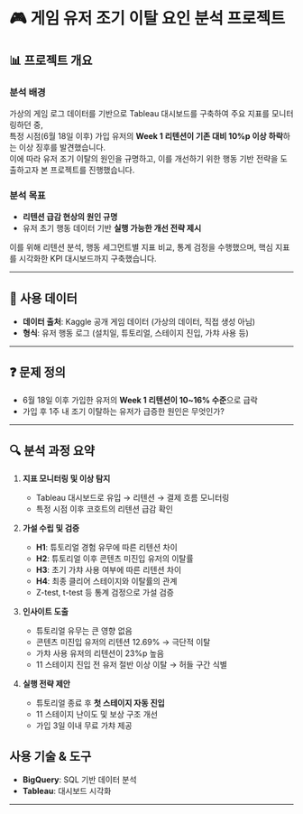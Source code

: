 # 🎮 게임 유저 조기 이탈 요인 분석 프로젝트

## 📊 프로젝트 개요

### 분석 배경
가상의 게임 로그 데이터를 기반으로 Tableau 대시보드를 구축하여 주요 지표를 모니터링하던 중,  
특정 시점(6월 18일 이후) 가입 유저의 **Week 1 리텐션이 기존 대비 10%p 이상 하락**하는 이상 징후를 발견했습니다.  
이에 따라 유저 조기 이탈의 원인을 규명하고, 이를 개선하기 위한 행동 기반 전략을 도출하고자 본 프로젝트를 진행했습니다.

### 분석 목표
- **리텐션 급감 현상의 원인 규명**
- 유저 초기 행동 데이터 기반 **실행 가능한 개선 전략 제시**

이를 위해 리텐션 분석, 행동 세그먼트별 지표 비교, 통계 검정을 수행했으며, 핵심 지표를 시각화한 KPI 대시보드까지 구축했습니다.

---

## 🧾 사용 데이터
- **데이터 출처**: Kaggle 공개 게임 데이터 (가상의 데이터, 직접 생성 아님)
- **형식**: 유저 행동 로그 (설치일, 튜토리얼, 스테이지 진입, 가챠 사용 등)
---

## ❓ 문제 정의
- 6월 18일 이후 가입한 유저의 **Week 1 리텐션이 10~16% 수준**으로 급락
- 가입 후 1주 내 조기 이탈하는 유저가 급증한 원인은 무엇인가?

---

## 🔍 분석 과정 요약
1. **지표 모니터링 및 이상 탐지**
   - Tableau 대시보드로 유입 → 리텐션 → 결제 흐름 모니터링
   - 특정 시점 이후 코호트의 리텐션 급감 확인

2. **가설 수립 및 검증**
   - **H1**: 튜토리얼 경험 유무에 따른 리텐션 차이
   - **H2**: 튜토리얼 이후 콘텐츠 미진입 유저의 이탈률
   - **H3**: 초기 가챠 사용 여부에 따른 리텐션 차이
   - **H4**: 최종 클리어 스테이지와 이탈률의 관계
   - Z-test, t-test 등 통계 검정으로 가설 검증

3. **인사이트 도출**
   - 튜토리얼 유무는 큰 영향 없음
   - 콘텐츠 미진입 유저의 리텐션 12.69% → 극단적 이탈
   - 가챠 사용 유저의 리텐션이 23%p 높음
   - 11 스테이지 진입 전 유저 절반 이상 이탈 → 허들 구간 식별

4. **실행 전략 제안**
   - 튜토리얼 종료 후 **첫 스테이지 자동 진입**
   - 11 스테이지 난이도 및 보상 구조 개선
   - 가입 3일 이내 무료 가챠 제공  
## 사용 기술 & 도구
- **BigQuery**: SQL 기반 데이터 분석
- **Tableau**: 대시보드 시각화

---
